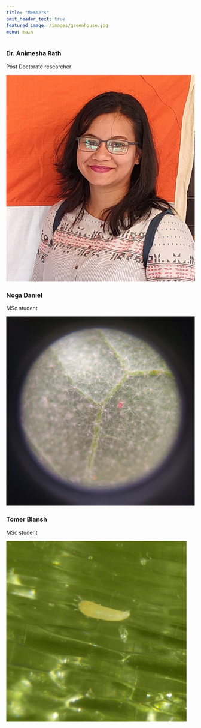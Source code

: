 ```yaml
---
title: "Members"
omit_header_text: true
featured_image: /images/greenhouse.jpg
menu: main
---
```


### Dr. Animesha Rath

Post Doctorate researcher

![Animesha Rath](/images/rath1.jpg)

### Noga Daniel

MSc student

![Noga Daniel](/images/Tu.jpg)

### Tomer Blansh

MSc student

![Tomer Blansh](/images/ARM.jpg)
